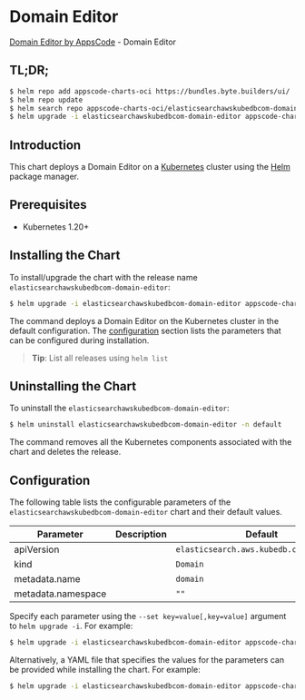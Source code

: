 # Domain Editor

[Domain Editor by AppsCode](https://byte.builders) - Domain Editor

## TL;DR;

```bash
$ helm repo add appscode-charts-oci https://bundles.byte.builders/ui/
$ helm repo update
$ helm search repo appscode-charts-oci/elasticsearchawskubedbcom-domain-editor --version=v0.4.19
$ helm upgrade -i elasticsearchawskubedbcom-domain-editor appscode-charts-oci/elasticsearchawskubedbcom-domain-editor -n default --create-namespace --version=v0.4.19
```

## Introduction

This chart deploys a Domain Editor on a [Kubernetes](http://kubernetes.io) cluster using the [Helm](https://helm.sh) package manager.

## Prerequisites

- Kubernetes 1.20+

## Installing the Chart

To install/upgrade the chart with the release name `elasticsearchawskubedbcom-domain-editor`:

```bash
$ helm upgrade -i elasticsearchawskubedbcom-domain-editor appscode-charts-oci/elasticsearchawskubedbcom-domain-editor -n default --create-namespace --version=v0.4.19
```

The command deploys a Domain Editor on the Kubernetes cluster in the default configuration. The [configuration](#configuration) section lists the parameters that can be configured during installation.

> **Tip**: List all releases using `helm list`

## Uninstalling the Chart

To uninstall the `elasticsearchawskubedbcom-domain-editor`:

```bash
$ helm uninstall elasticsearchawskubedbcom-domain-editor -n default
```

The command removes all the Kubernetes components associated with the chart and deletes the release.

## Configuration

The following table lists the configurable parameters of the `elasticsearchawskubedbcom-domain-editor` chart and their default values.

|     Parameter      | Description |                      Default                       |
|--------------------|-------------|----------------------------------------------------|
| apiVersion         |             | <code>elasticsearch.aws.kubedb.com/v1alpha1</code> |
| kind               |             | <code>Domain</code>                                |
| metadata.name      |             | <code>domain</code>                                |
| metadata.namespace |             | <code>""</code>                                    |


Specify each parameter using the `--set key=value[,key=value]` argument to `helm upgrade -i`. For example:

```bash
$ helm upgrade -i elasticsearchawskubedbcom-domain-editor appscode-charts-oci/elasticsearchawskubedbcom-domain-editor -n default --create-namespace --version=v0.4.19 --set apiVersion=elasticsearch.aws.kubedb.com/v1alpha1
```

Alternatively, a YAML file that specifies the values for the parameters can be provided while
installing the chart. For example:

```bash
$ helm upgrade -i elasticsearchawskubedbcom-domain-editor appscode-charts-oci/elasticsearchawskubedbcom-domain-editor -n default --create-namespace --version=v0.4.19 --values values.yaml
```
